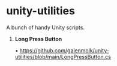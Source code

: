 # unity-utilities
A bunch of handy Unity scripts.


1. **Long Press Button**

    • https://github.com/galenmolk/unity-utilities/blob/main/LongPressButton.cs
